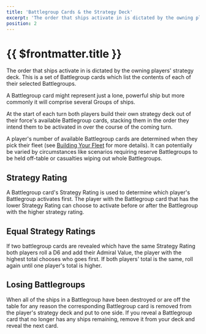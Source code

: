 ```yaml
---
title: 'Battlegroup Cards & the Strategy Deck'
excerpt: 'The order that ships activate in is dictated by the owning player’s strategy deck and this deck is made up of Battlegroup cards.'
position: 2
---
```


# {{ $frontmatter.title }}

The order that ships activate in is dictated by the owning players' strategy deck. This is a set of Battlegroup cards which list the contents of each of their selected Battlegroups.

A Battlegroup card might represent just a lone, powerful ship but more commonly it will comprise several Groups of ships.

At the start of each turn both players build their own strategy deck out of their force's available Battlegroup cards, stacking them in the order they intend them to be activated in over the course of the coming turn.

A player's number of available Battlegroup cards are determined when they pick their fleet (see [Building Your Fleet](/en/dfc/building-your-fleet) for more details). It can potentially be varied by circumstances like scenarios requiring reserve Battlegroups to be held off-table or casualties wiping out whole Battlegroups.

## Strategy Rating

A Battlegroup card's Strategy Rating is used to determine which player's Battlegroup activates first. The player with the Battlegroup card that has the lower Strategy Rating can choose to activate before or after the Battlegroup with the higher strategy rating.

## Equal Strategy Ratings

If two battlegroup cards are revealed which have the same Strategy Rating both players roll a D6 and add their Admiral Value, the player with the highest total chooses who goes first. If both players' total is the same, roll again until one player's total is higher.

## Losing Battlegroups

When all of the ships in a Battlegroup have been destroyed or are off the table for any reason the corresponding Battlegroup card is removed from the player's strategy deck and put to one side. If you reveal a Battlegroup card that no longer has any ships remaining, remove it from your deck and reveal the next card.
